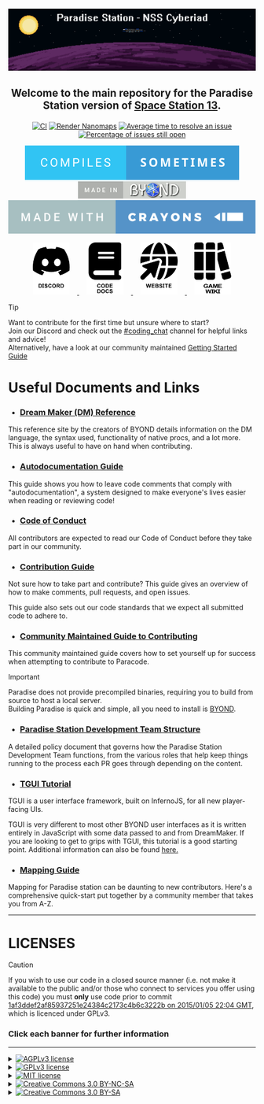 




<a href="#"><img src=".github/assets/paradise.png" alt="Paradise Station"></a>

## <p align="center">Welcome to the main repository for the Paradise Station version of [Space Station 13](https://spacestation13.com/).</p>

<p align="center">
	<a href="https://github.com/ParadiseSS13/Paradise/actions?query=workflow%3ACI"><img src="https://github.com/ParadiseSS13/Paradise/workflows/CI/badge.svg" alt="CI"></a>
	<a href="https://github.com/ParadiseSS13/Paradise/actions?query=workflow%3A%22Render+Nanomaps%22"><img src="https://github.com/ParadiseSS13/Paradise/workflows/Render%20Nanomaps/badge.svg" alt="Render Nanomaps"></a>
	<a href="http://isitmaintained.com/project/paradisess13/paradise"><img src="http://isitmaintained.com/badge/resolution/paradisess13/paradise.svg" alt="Average time to resolve an issue"></a>
	<a href="http://isitmaintained.com/project/paradisess13/paradise"><img src="http://isitmaintained.com/badge/open/paradisess13/paradise.svg" alt="Percentage of issues still open"></a>
</p>


<p align="center">
	<a href="https://xkcd.com/371/"><img src=".github/assets/compiles-sometimes.svg" alt="Compiles sometimes"></a>
	<a href="https://www.reddit.com/r/SS13/comments/5oplxp/what_is_the_main_problem_with_byond_as_an_engine/dclbu1a/"><img src=".github/assets/made-in-byond.gif" alt="Made in BYOND"></a>
	<a href="https://xkcd.com/1811/"><img src=".github/assets/made-with-crayons.svg" alt="Made with crayons"></a>
</p>




<p align="center">
	<a href="https://discord.gg/paradisess13">
		<picture>
			<source media="(prefers-color-scheme: dark)" srcset=".github/assets/discord-light.png">
			<source media="(prefers-color-scheme: light)" srcset=".github/assets/discord-dark.png">
			<img width="15%" alt="Discord" hspace="3%" src=".github/assets/discord-dark.png">
		</picture>
	</a>
	<a href="https://devdocs.paradisestation.org">
		<picture>
			<source media="(prefers-color-scheme: dark)" srcset=".github/assets/book-light.png">
			<source media="(prefers-color-scheme: light)" srcset=".github/assets/book-dark.png">
			<img alt="Code docs" width="15%" hspace="3%" src=".github/assets/book-dark.png">
		</picture>
	</a>
	<a href="https://www.paradisestation.org/">
		<picture>
			<source media="(prefers-color-scheme: dark)" srcset=".github/assets/web-light.png">
			<source media="(prefers-color-scheme: light)" srcset=".github/assets/web-dark.png">
			<img width="15%" alt="Website" hspace="3%" src=".github/assets/web-dark.png">
		</picture>
	</a>
	<a href="https://paradisestation.org/wiki">
		<picture>
			<source media="(prefers-color-scheme: dark)" srcset=".github/assets/wiki-light.png">
			<source media="(prefers-color-scheme: light)" srcset=".github/assets/wiki-dark.png">
			<img width="15%" alt="Game Wiki" hspace="3%" src=".github/assets/wiki-dark.png">
		</picture>
	</a>
</p>




> [!TIP]
> Want to contribute for the first time but unsure where to start?<br>
> Join our Discord and check out the [#coding_chat](https://discord.com/channels/145533722026967040/145700319819464704) channel for helpful links and advice!<br>
> Alternatively, have a look at our community maintained [Getting Started Guide](https://devdocs.paradisestation.org/contributing/getting_started/)

# Useful Documents and Links

- ### [Dream Maker (DM) Reference](https://www.byond.com/docs/ref/)

This reference site by the creators of BYOND details information on the DM language, the syntax used, functionality of native procs, and a lot more. This is always useful to have on hand when contributing.

- ### [Autodocumentation Guide](https://devdocs.paradisestation.org/references/autodoc/)

This guide shows you how to leave code comments that comply with "autodocumentation", a system designed to make everyone's lives easier when reading or reviewing code!

- ### [Code of Conduct](https://devdocs.paradisestation.org/code_of_conduct/)

All contributors are expected to read our Code of Conduct before they take part in our community.

- ### [Contribution Guide](https://devdocs.paradisestation.org/contributing/)

Not sure how to take part and contribute? This guide gives an overview of how to make comments, pull requests, and open issues.

This guide also sets out our code standards that we expect all submitted code to adhere to.

- ### [Community Maintained Guide to Contributing](https://devdocs.paradisestation.org/contributing/getting_started/)

This community maintained guide covers how to set yourself up for success when attempting to contribute to Paracode.

> [!IMPORTANT]
> Paradise does not provide precompiled binaries, requiring you to build from source to host a local server.<br>
> Building Paradise is quick and simple, all you need to install is [BYOND](https://www.byond.com/download/).<br>

- ### [Paradise Station Development Team Structure](https://www.paradisestation.org/dev/policy/)

A detailed policy document that governs how the Paradise Station Development Team functions, from the various roles that help keep things running to the process each PR goes through depending on the content.

- ### [TGUI Tutorial](tgui/docs/tutorial-and-examples.md)

TGUI is a user interface framework, built on InfernoJS, for all new player-facing UIs.

TGUI is very different to most other BYOND user interfaces as it is written entirely in JavaScript with some data passed to and from DreamMaker. If you are looking to get to grips with TGUI, this tutorial is a good starting point. Additional information can also be found [here.](tgui)

- ### [Mapping Guide](https://hackmd.io/@tgstation/SyVma0dS5#san7890s-A-Z-Guide-to-Mapping)

Mapping for Paradise station can be daunting to new contributors. Here's a comprehensive quick-start put together by a community member that takes you from A-Z.

---


# LICENSES

> [!CAUTION]
> If you wish to use our code in a closed source manner (i.e. not make it available to the public and/or those who connect to services you offer using this code) you must **only** use code prior to commit [1af3ddef2af85937251e24384c2173c4b6c3222b on 2015/01/05 22:04 GMT](https://github.com/ParadiseSS13/Paradise/commit/1af3ddef2af85937251e24384c2173c4b6c3222b), which is licenced under GPLv3.

### Click each banner for further information

---

<details>
<summary><a href="#"><img src="https://img.shields.io/badge/licence-AGPL_3-red?style=for-the-badge" alt="AGPLv3 license"></a></summary>

>All code after and including commit [1af3ddef2af85937251e24384c2173c4b6c3222b on 2015/01/05 22:04 GMT](https://github.com/ParadiseSS13/Paradise/commit/1af3ddef2af85937251e24384c2173c4b6c3222b) is licensed under the [GNU Affero General Public License version 3](https://www.gnu.org/licenses/agpl-3.0.en.html) unless otherwise specified within the folder or file.
</details>

<details>
<summary><a href="#"><img src="https://img.shields.io/badge/licence-GPL_3-orange?style=for-the-badge" alt="GPLv3 license"></a></summary>

>All code prior to commit [1af3ddef2af85937251e24384c2173c4b6c3222b on 2015/01/05 22:04 GMT](https://github.com/ParadiseSS13/Paradise/commit/1af3ddef2af85937251e24384c2173c4b6c3222b) is licensed under the [GPL General Public License version 3](https://www.gnu.org/licenses/gpl-3.0.en.html)
</details>

<details>
<summary><a href="#"><img src="https://img.shields.io/badge/licence-MIT-green?style=for-the-badge" alt="MIT license"></a></summary>

>Some files are licenced under the [MIT license](https://opensource.org/license/MIT), these files will clearly specify this licence at the head of each file.
</details>

<details>
<summary><a href="#"><img src="https://img.shields.io/badge/licence-CC_3.0_BY--NC--SA-blue?style=for-the-badge" alt="Creative Commons 3.0 BY-NC-SA" align="centre"></a></summary>

>Any files with the ancestor directories [`Paradise/icons/goonstation`](icons/goonstation) or [`Paradise/sound/goonstation`](sound/goonstation) are licensed under the [Creative Commons 3.0 BY-NC-SA license](https://creativecommons.org/licenses/by-nc-sa/3.0).
>
>Further files or folders may also fall under this licence, and any such instances will be specified within the folder or file.
</details>

<details>
<summary><a href="#"><img src="https://img.shields.io/badge/licence-CC_3.0_BY--SA-lightblue?style=for-the-badge" alt="Creative Commons 3.0 BY-SA"></a></summary>

>All other non-code assets, including icons and sound files, are licensed under the [Creative Commons 3.0 BY-SA license](https://creativecommons.org/licenses/by-sa/3.0/), unless otherwise specified within the folder or file.
</details>
